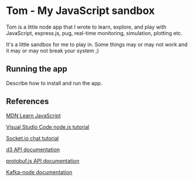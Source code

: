 # Tom - My JavaScript sandbox

Tom is a little node app that I wrote to learn, explore, and play with JavaScript, express.js,
pug, real-time monitoring, simulation, plotting etc.

It's a little sandbox for me to play in. Some things may or may not work and it may or may
not break your system ;)

## Running the app

Describe how to install and run the app.

## References

[MDN Learn JavaScript](https://developer.mozilla.org/en-US/docs/Learn/JavaScript)

[Visual Studio Code node.js tutorial](https://code.visualstudio.com/docs/nodejs/nodejs-tutorial)

[Socket.io chat tutorial](https://socket.io/get-started/chat/)

[d3 API documentation](https://github.com/d3/d3/blob/master/API.md)

[protobuf.js API documentation](http://dcode.io/protobuf.js/index.html)

[Kafka-node documentation](https://github.com/SOHU-Co/kafka-node)
